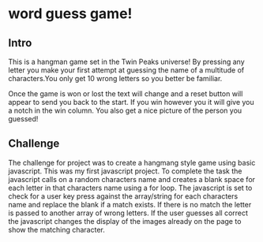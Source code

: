 # word guess game!
Intro
------------------------
This is a hangman game set in the Twin Peaks universe! By pressing any letter you make your first attempt at guessing the name of a multitude of characters.You only get 10 wrong letters so you better be familiar. 

Once the game is won or lost the text will change and a reset button will appear to send you back to the start. If you win however you it will give you a notch in the win column. You also get a nice picture of the person you guessed!

Challenge
-----------------------
The challenge for project was to create a hangmang style game using basic javascript. This was my first javascript project. To complete the task the javascript calls on a random characters name  and creates a blank space for each letter in that characters name using a for loop. The javascript is set to check for a user key press against the array/string for each characters name and replace the blank if a match exists. If there is no match the letter is passed to another array of wrong letters. If the user guesses all correct the javascript changes the display of the images already on the page to show the matching character.